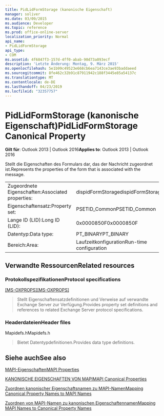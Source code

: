 ```yaml
---
title: PidLidFormStorage (kanonische Eigenschaft)
manager: soliver
ms.date: 03/09/2015
ms.audience: Developer
ms.topic: reference
ms.prod: office-online-server
localization_priority: Normal
api_name:
- PidLidFormStorage
api_type:
- COM
ms.assetid: 4f6847f3-157d-4ff0-abab-90d73a893ecf
description: 'Letzte Änderung: Montag, 9. März 2015'
ms.openlocfilehash: 5e1b99c49523e668cb6ea7143ce3ae93baddaeed
ms.sourcegitcommit: 8fe462c32b91c87911942c188f3445e85a54137c
ms.translationtype: MT
ms.contentlocale: de-DE
ms.lasthandoff: 04/23/2019
ms.locfileid: "32357757"
---
```

# <a name="pidlidformstorage-canonical-property"></a><span data-ttu-id="0d323-103">PidLidFormStorage (kanonische Eigenschaft)</span><span class="sxs-lookup"><span data-stu-id="0d323-103">PidLidFormStorage Canonical Property</span></span>

  
  
<span data-ttu-id="0d323-104">**Gilt für**: Outlook 2013 | Outlook 2016</span><span class="sxs-lookup"><span data-stu-id="0d323-104">**Applies to**: Outlook 2013 | Outlook 2016</span></span> 
  
<span data-ttu-id="0d323-105">Stellt die Eigenschaften des Formulars dar, das der Nachricht zugeordnet ist.</span><span class="sxs-lookup"><span data-stu-id="0d323-105">Represents the properties of the form that is associated with the message.</span></span>
  
|||
|:-----|:-----|
|<span data-ttu-id="0d323-106">Zugeordnete Eigenschaften:</span><span class="sxs-lookup"><span data-stu-id="0d323-106">Associated properties:</span></span>  <br/> |<span data-ttu-id="0d323-107">dispidFormStorage</span><span class="sxs-lookup"><span data-stu-id="0d323-107">dispidFormStorage</span></span>  <br/> |
|<span data-ttu-id="0d323-108">Eigenschaftensatz:</span><span class="sxs-lookup"><span data-stu-id="0d323-108">Property set:</span></span>  <br/> |<span data-ttu-id="0d323-109">PSETID_Common</span><span class="sxs-lookup"><span data-stu-id="0d323-109">PSETID_Common</span></span>  <br/> |
|<span data-ttu-id="0d323-110">Lange ID (LID):</span><span class="sxs-lookup"><span data-stu-id="0d323-110">Long ID (LID):</span></span>  <br/> |<span data-ttu-id="0d323-111">0x0000850F</span><span class="sxs-lookup"><span data-stu-id="0d323-111">0x0000850F</span></span>  <br/> |
|<span data-ttu-id="0d323-112">Datentyp:</span><span class="sxs-lookup"><span data-stu-id="0d323-112">Data type:</span></span>  <br/> |<span data-ttu-id="0d323-113">PT_BINARY</span><span class="sxs-lookup"><span data-stu-id="0d323-113">PT_BINARY</span></span>  <br/> |
|<span data-ttu-id="0d323-114">Bereich:</span><span class="sxs-lookup"><span data-stu-id="0d323-114">Area:</span></span>  <br/> |<span data-ttu-id="0d323-115">Laufzeitkonfiguration</span><span class="sxs-lookup"><span data-stu-id="0d323-115">Run-time configuration</span></span>  <br/> |
   
## <a name="related-resources"></a><span data-ttu-id="0d323-116">Verwandte Ressourcen</span><span class="sxs-lookup"><span data-stu-id="0d323-116">Related resources</span></span>

### <a name="protocol-specifications"></a><span data-ttu-id="0d323-117">Protokollspezifikationen</span><span class="sxs-lookup"><span data-stu-id="0d323-117">Protocol specifications</span></span>

<span data-ttu-id="0d323-118">[[MS-OXPROPS]](https://msdn.microsoft.com/library/f6ab1613-aefe-447d-a49c-18217230b148%28Office.15%29.aspx)</span><span class="sxs-lookup"><span data-stu-id="0d323-118">[[MS-OXPROPS]](https://msdn.microsoft.com/library/f6ab1613-aefe-447d-a49c-18217230b148%28Office.15%29.aspx)</span></span>
  
> <span data-ttu-id="0d323-119">Stellt Eigenschaftensatzdefinitionen und Verweise auf verwandte Exchange Server zur Verfügung.</span><span class="sxs-lookup"><span data-stu-id="0d323-119">Provides property set definitions and references to related Exchange Server protocol specifications.</span></span>
    
### <a name="header-files"></a><span data-ttu-id="0d323-120">Headerdateien</span><span class="sxs-lookup"><span data-stu-id="0d323-120">Header files</span></span>

<span data-ttu-id="0d323-121">Mapidefs.h</span><span class="sxs-lookup"><span data-stu-id="0d323-121">Mapidefs.h</span></span>
  
> <span data-ttu-id="0d323-122">Bietet Datentypdefinitionen.</span><span class="sxs-lookup"><span data-stu-id="0d323-122">Provides data type definitions.</span></span>
    
## <a name="see-also"></a><span data-ttu-id="0d323-123">Siehe auch</span><span class="sxs-lookup"><span data-stu-id="0d323-123">See also</span></span>



[<span data-ttu-id="0d323-124">MAPI-Eigenschaften</span><span class="sxs-lookup"><span data-stu-id="0d323-124">MAPI Properties</span></span>](mapi-properties.md)
  
[<span data-ttu-id="0d323-125">KANONISCHE EIGENSCHAFTEN VON MAPI</span><span class="sxs-lookup"><span data-stu-id="0d323-125">MAPI Canonical Properties</span></span>](mapi-canonical-properties.md)
  
[<span data-ttu-id="0d323-126">Zuordnen kanonischer Eigenschaftsnamen zu MAPI-Namen</span><span class="sxs-lookup"><span data-stu-id="0d323-126">Mapping Canonical Property Names to MAPI Names</span></span>](mapping-canonical-property-names-to-mapi-names.md)
  
[<span data-ttu-id="0d323-127">Zuordnen von MAPI-Namen zu kanonischen Eigenschaftennamen</span><span class="sxs-lookup"><span data-stu-id="0d323-127">Mapping MAPI Names to Canonical Property Names</span></span>](mapping-mapi-names-to-canonical-property-names.md)


